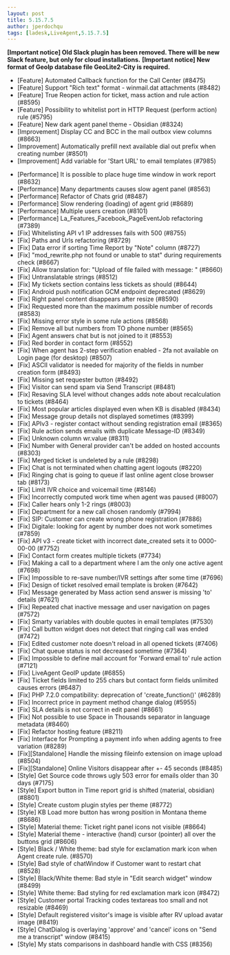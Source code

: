 ```yaml
---
layout: post
title: 5.15.7.5
author: jperdochqu
tags: [ladesk,LiveAgent,5.15.7.5]
---
```


**[Important notice] Old Slack plugin has been removed. There will be new Slack feature, but only for cloud installations.**
**[Important notice] New format of GeoIp database file GeoLite2-City is required.**

- [Feature] Automated Callback function for the Call Center (#8475)
- [Feature] Support "Rich text" format - winmail.dat attachments (#8482)
- [Feature] True Reopen action for ticket, mass action and rule action (#8595)
- [Feature] Possibility to whitelist port in HTTP Request (perform action) rule (#5795)
- [Feature] New dark agent panel theme - Obsidian (#8324)
- [Improvement] Display CC and BCC in the mail outbox view columns (#8663)
- [Improvement] Automatically prefill next available dial out prefix when creating number (#8501)
- [Improvement] Add variable for 'Start URL' to email templates (#7985)

<!--more--> 

- [Performance] It is possible to place huge time window in work report (#8632)
- [Performance] Many departments causes slow agent panel (#8563)
- [Performance] Refactor of Chats grid (#8487)
- [Performance] Slow rendering (loading) of agent grid (#8689)
- [Performance] Multiple users creation (#8101)
- [Performance] La_Features_Facebook_PageEventJob refactoring (#7389)
- [Fix] Whitelisting API v1 IP addresses fails with 500 (#8755)
- [Fix] Paths and Urls refactoring (#8729)
- [Fix] Data error if sorting Time Report by "Note" column (#8727)
- [Fix] "mod_rewrite.php not found or unable to stat" during requirements check (#8667)
- [Fix] Allow translation for: "Upload of file failed with message: " (#8660)
- [Fix] Untranslatable strings (#8512)
- [Fix] My tickets section contains less tickets as should (#8644)
- [Fix] Android push notification GCM endpoint deprecated (#8629)
- [Fix] Right panel content disappears after resize (#8590)
- [Fix] Requested more than the maximum possible number of records (#8583)
- [Fix] Missing error style in some rule actions (#8568)
- [Fix] Remove all but numbers from TO phone number (#8565)
- [Fix] Agent answers chat but is not joined to it (#8553)
- [Fix] Red border in contact form (#8552)
- [Fix] When agent has 2-step verification enabled - 2fa not available on Login page (for desktop) (#8507)
- [Fix] ASCII validator is needed for majority of the fields in number creation form (#8493)
- [Fix] Missing set requester button (#8492)
- [Fix] Visitor can send spam via Send Transcript (#8481)
- [Fix] Resaving SLA level without changes adds note about recalculation to tickets (#8464)
- [Fix] Most popular articles displayed even when KB is disabled (#8434)
- [Fix] Message group details not displayed sometimes (#8399)
- [Fix] APIv3 - register contact without sending registration email (#8365)
- [Fix] Rule action sends emails with duplicate Message-ID (#8349)
- [Fix] Unknown column wr.value (#8311)
- [Fix] Number with General provider can't be added on hosted accounts (#8303)
- [Fix] Merged ticket is undeleted by a rule (#8298)
- [Fix] Chat is not terminated when chatting agent logouts (#8220)
- [Fix] Ringing chat is going to queue if last online agent close browser tab (#8173)
- [Fix] Limit IVR choice and voicemail time (#8146)
- [Fix] Incorrectly computed work time when agent was paused (#8007)
- [Fix] Caller hears only 1-2 rings (#8003)
- [Fix] Department for a new call chosen randomly (#7994)
- [Fix] SIP: Customer can create wrong phone registration (#7886)
- [Fix] Digitale: looking for agent by number does not work sometimes (#7859)
- [Fix] API v3 - create ticket with incorrect date_created sets it to 0000-00-00 (#7752)
- [Fix] Contact form creates multiple tickets (#7734)
- [Fix] Making a call to a department where I am the only one active agent (#7698)
- [Fix] Impossible to re-save number/IVR settings after some time (#7696)
- [Fix] Design of ticket resolved email template is broken (#7642)
- [Fix] Message generated by Mass action send answer is missing 'to' details (#7621)
- [Fix] Repeated chat inactive message and user navigation on pages (#7572)
- [Fix] Smarty variables with double quotes in email templates (#7530)
- [Fix] Call button widget does not detect that ringing call was ended (#7472)
- [Fix] Edited customer note doesn't reload in all opened tickets (#7406)
- [Fix] Chat queue status is not decreased sometime (#7364)
- [Fix] Impossible to define mail account for 'Forward email to' rule action (#7121)
- [Fix] LiveAgent GeoIP update (#6855)
- [Fix] Ticket fields limited to 255 chars but contact form fields unlimited causes errors (#6487)
- [Fix] PHP 7.2.0 compatibility: deprecation of 'create_function()' (#6289)
- [Fix] Incorrect price in payment method change dialog (#5955)
- [Fix] SLA details is not correct in edit panel (#8661)
- [Fix] Not possible to use Space in Thousands separator in language metadata (#8460)
- [Fix] Refactor hosting feature (#8211)
- [Fix] Interface for Prompting a payment info when adding agents to free variation (#8289)
- [Fix][Standalone] Handle the missing fileinfo extension on image upload (#8504)
- [Fix][Standalone] Online Visitors disappear after +- 45 seconds (#8485)
- [Style] Get Source code throws ugly 503 error for emails older than 30 days (#7175)
- [Style] Export button in Time report grid is shifted (material, obsidian) (#8801)
- [Style] Create custom plugin styles per theme (#8772)
- [Style] KB Load more button has wrong position in Montana theme (#8686)
- [Style] Material theme: Ticket right panel icons not visible (#8664)
- [Style] Material theme - interactive (hand) cursor (pointer) all over the buttons grid (#8606)
- [Style] Black / White theme: bad style for exclamation mark icon when Agent create rule. (#8570)
- [Style] Bad style of chatWindow if Customer want to restart chat (#8528)
- [Style] Black/White theme: Bad style in "Edit search widget" window (#8499)
- [Style] White theme: Bad styling for red exclamation mark icon (#8472)
- [Style] Customer portal Tracking codes textareas too small and not resizable (#8469)
- [Style] Default registered visitor's image is visible after RV upload avatar image (#8419)
- [Style] ChatDialog is overlaying 'approve' and 'cancel' icons on "Send me a transcript" window (#8415)
- [Style] My stats comparisons in dashboard handle with CSS (#8356)
